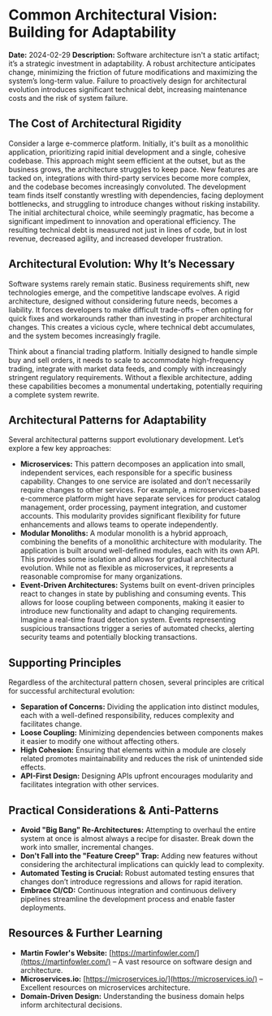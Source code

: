 # Common Architectural Vision: Building for Adaptability

**Date:** 2024-02-29
**Description:** Software architecture isn't a static artifact; it’s a strategic investment in adaptability. A robust architecture anticipates change, minimizing the friction of future modifications and maximizing the system’s long-term value. Failure to proactively design for architectural evolution introduces significant technical debt, increasing maintenance costs and the risk of system failure.

## The Cost of Architectural Rigidity

Consider a large e-commerce platform. Initially, it's built as a monolithic application, prioritizing rapid initial development and a single, cohesive codebase. This approach might seem efficient at the outset, but as the business grows, the architecture struggles to keep pace. New features are tacked on, integrations with third-party services become more complex, and the codebase becomes increasingly convoluted. The development team finds itself constantly wrestling with dependencies, facing deployment bottlenecks, and struggling to introduce changes without risking instability. The initial architectural choice, while seemingly pragmatic, has become a significant impediment to innovation and operational efficiency. The resulting technical debt is measured not just in lines of code, but in lost revenue, decreased agility, and increased developer frustration.

## Architectural Evolution: Why It’s Necessary

Software systems rarely remain static. Business requirements shift, new technologies emerge, and the competitive landscape evolves. A rigid architecture, designed without considering future needs, becomes a liability. It forces developers to make difficult trade-offs – often opting for quick fixes and workarounds rather than investing in proper architectural changes. This creates a vicious cycle, where technical debt accumulates, and the system becomes increasingly fragile.

Think about a financial trading platform. Initially designed to handle simple buy and sell orders, it needs to scale to accommodate high-frequency trading, integrate with market data feeds, and comply with increasingly stringent regulatory requirements. Without a flexible architecture, adding these capabilities becomes a monumental undertaking, potentially requiring a complete system rewrite.

## Architectural Patterns for Adaptability

Several architectural patterns support evolutionary development. Let’s explore a few key approaches:

- **Microservices:** This pattern decomposes an application into small, independent services, each responsible for a specific business capability. Changes to one service are isolated and don’t necessarily require changes to other services. For example, a microservices-based e-commerce platform might have separate services for product catalog management, order processing, payment integration, and customer accounts. This modularity provides significant flexibility for future enhancements and allows teams to operate independently.
- **Modular Monoliths:** A modular monolith is a hybrid approach, combining the benefits of a monolithic architecture with modularity. The application is built around well-defined modules, each with its own API. This provides some isolation and allows for gradual architectural evolution. While not as flexible as microservices, it represents a reasonable compromise for many organizations.
- **Event-Driven Architectures:** Systems built on event-driven principles react to changes in state by publishing and consuming events. This allows for loose coupling between components, making it easier to introduce new functionality and adapt to changing requirements. Imagine a real-time fraud detection system. Events representing suspicious transactions trigger a series of automated checks, alerting security teams and potentially blocking transactions.

## Supporting Principles

Regardless of the architectural pattern chosen, several principles are critical for successful architectural evolution:

- **Separation of Concerns:** Dividing the application into distinct modules, each with a well-defined responsibility, reduces complexity and facilitates change.
- **Loose Coupling:** Minimizing dependencies between components makes it easier to modify one without affecting others.
- **High Cohesion:** Ensuring that elements within a module are closely related promotes maintainability and reduces the risk of unintended side effects.
- **API-First Design:** Designing APIs upfront encourages modularity and facilitates integration with other services.

## Practical Considerations & Anti-Patterns

- **Avoid "Big Bang" Re-Architectures:** Attempting to overhaul the entire system at once is almost always a recipe for disaster. Break down the work into smaller, incremental changes.
- **Don't Fall into the "Feature Creep" Trap:** Adding new features without considering the architectural implications can quickly lead to complexity.
- **Automated Testing is Crucial:** Robust automated testing ensures that changes don’t introduce regressions and allows for rapid iteration.
- **Embrace CI/CD:** Continuous integration and continuous delivery pipelines streamline the development process and enable faster deployments.

## Resources & Further Learning

- **Martin Fowler's Website:** [https://martinfowler.com/](https://martinfowler.com/) – A vast resource on software design and architecture.
- **Microservices.io:** [https://microservices.io/](https://microservices.io/) – Excellent resources on microservices architecture.
- **Domain-Driven Design:** Understanding the business domain helps inform architectural decisions.

```

```
